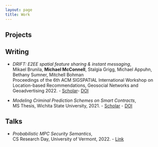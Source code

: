 ```yaml
---
layout: page
title: Work
---
```



## Projects



## Writing

- _DRIFT: E2EE spatial feature sharing & instant messaging_, <br> Mikael Brunila, **Michael McConnell**, Stalgia Grigg, Michael Appuhn, Bethany Sumner, Mitchell Bohman <br> Proceedings of the 6th ACM SIGSPATIAL International Workshop on Location-based Recommendations, Geosocial Networks and Geoadvertising 2022. - [Scholar](https://scholar.google.com/citations?view_op=view_citation&hl=en&citation_for_view=k-MfymQAAAAJ:d1gkVwhDpl0C)- [DOI](https://dl.acm.org/doi/abs/10.1145/3557992.3565987)

- _Modeling Criminal Prediction Schemes on Smart Contracts_, <br> MS Thesis, Wichita State University, 2021. - [Scholar](https://scholar.google.com/citations?view_op=view_citation&hl=en&citation_for_view=k-MfymQAAAAJ:u-x6o8ySG0sC) - [DOI](https://soar.wichita.edu/handle/10057/21596)

## Talks

- _Probabilistic MPC Security Semantics_, <br> CS Research Day, University of Vermont, 2022. - [Link](https://www.uvm.edu/~jonaolap/csrd/2022.html#t9-abstract)
